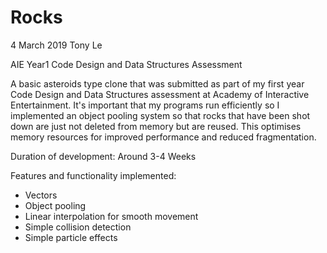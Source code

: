 # Rocks

4 March 2019
Tony Le

AIE Year1 Code Design and Data Structures Assessment

A basic asteroids type clone that was submitted as part of my first year Code Design and Data Structures assessment at Academy of Interactive Entertainment.
It's important that my programs run efficiently so I implemented an object pooling system so that rocks that have been shot down are just not deleted from memory but are reused. This optimises memory resources for improved performance and reduced fragmentation.

Duration of development: Around 3-4 Weeks

Features and functionality implemented:
- Vectors
- Object pooling
- Linear interpolation for smooth movement
- Simple collision detection
- Simple particle effects
